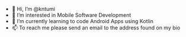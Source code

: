 - 👋 Hi, I’m @kntumi
- 👀 I’m interested in Mobile Software Development
- 🌱 I’m currently learning to code Android Apps using Kotlin
- 📫 To reach me please send an email to the address found on my bio

<!---
kntumi/kntumi is a ✨ special ✨ repository because its `README.md` (this file) appears on your GitHub profile.
You can click the Preview link to take a look at your changes.
--->
